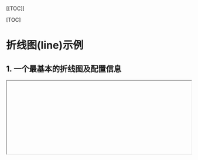 [[TOC]]

[TOC]



# 折线图(line)示例

## 1. 一个最基本的折线图及配置信息

<iframe
  :src="$withBase('/echarts-example/line/001-line-smooth.html')"
  width="100%" height="200"
  frameborder="1" scrolling="No" leftmargin="0" topmargin="0"
/>

```js
import * as echarts from 'echarts';

var chartDom = document.getElementById('main');
var myChart = echarts.init(chartDom);
var option = {
  // 更多的配置：https://echarts.apache.org/zh/option.html#title
  // 整个图表的总标题
  title: {
    text: '整个图表的标题',
    textStyle: { fontSize: 30 }
  },
  // 图表跟容器间的设置，可以调节图表距离容器的位置
  grid: { left: 30, right: 20 /*调节距离容器边距的位置*/ },
  // 每条数据的名字标题设置，不写则不显示
  legend: { bottom: '0%', left: 'center' },
  // 鼠标移到每个数据上出现悬浮窗口，显示数据信息   鼠标hover
  tooltip: {
    trigger: 'axis'
  },
  // X轴坐标信息设置
  xAxis: {
    type: 'category',
    // X轴显示的坐标信息，可以使用'\n'符号进行换行
    data: [
      '09:00\n07-06', '10:00\n07-06', '11:00\n07-06',
      '12:00\n07-06', '12:00\n07-06', '12:00\n07-06',
      '12:00\n07-06'
    ]
  },
  // Y轴坐标信息设置
  yAxis: {
    type: 'value'
  },
  // 显示的数据系列，每种数据都要标记是哪种类型，每条数据的显示设置在这里添加
  series: [
    {
      name: '数据1', // 这条数据的名字
      data: [820, 632, 501, 434, 500, 700, 1320],
      type: 'line',
      smooth: true
    },
    {
      name: '数据2', // 这条数据的名字
      data: [300, 350, 500, 900, 1000, 1024, 1160],
      type: 'line',
      smooth: true
    }
  ]
};
option && myChart.setOption(option);
```

[echarts网站在线示例](https://echarts.apache.org/examples/zh/editor.html?c=line-smooth&code=PYBwLglsB2AEC8sDeAoWsD0HaBezQWJqAhboLKJgdv6BY_wBZhggDOAXFgKYDGFAhgE5i0B07Idmya9gnAOYYAXhQyhIMXlQC2AGwDEkMKqZpM2QC6mgKjlAf2qALCIKBuA0DgFoAyMvVp31ke9GCYAPMM4Dkx8wR2PgA0rrDuXgDKYACeTsgAZjBgkRBSTM4AzAAMwQC-oegFeliw5oD7sYCd2oAWaoAvqQSAfdEkgDD_gPfKgKdygMAxgEFB5oC7sYDdnjUEgLLyJHrinBAAJs5IsDoJ3rA5wbBT4lTOAEzZmABUPYM1gJ3xfaMk-9jF6KWA89aAhuaADqaAdsYEgLAqgOradk3NgLBygEzFQCYSn9AHxmgC5PPQ6cRMaCzZCwABGwGowGUvmyAFIQgsmEtfCxYe5OD5YDd9LBAAT51kA356ABiU7kZXoAoOUAX4qABudADUGgDtbQDpXoBj5WaENegEP5QD2BugqdYKMAAG5MTgOYDAVSQEBzMJgDYwzi-dgeCC0EJ6cmlAAagBd4wAK6tZxU09B4AIIGhguSXhGIgDKwHwsdjucRiGLG93Tf3sZwAbR82QAnPRstkADrQbIAdgAtNkAGw4nwARmyCeTqczObz-fzxZT6azubWBe21dLdYrTcTNbL9Z9-fbJdr5YbvebA9zAF1CmTJ6UAJrW21i-3oGLOw0a92xL2-WXsVQAVyYPhN0-wEIIr0A3z6AdCVmndALOer0AvwmAQMjrIAG6MA9GaAYoS74BvH0A0eq3s8bwQk0gAU6oAm_GADOJgDftoABUp6LQCoQEwrqRmEqDuug0DsMo3o-K8-Y4qUEHAR8nxhOgYZgBGsCRgAHLsazZpk2xrAArNk-ZrAALJkPEcYmaxpkJsD5qx2QTpRHpbj6qgQNAh6Tu6tDKMqYAUM4WoHmE5LoJhWE4XhvivNsxHYKRrzkdJ1G0ZGOS5CsnGCY5saiYW7nZNsAlifm2aScpkqbvh8mKSGWGqepmnhJwOnuuSY4oHkADcQA)

## 2. 折线下半部分有渐变色

效果如下图：

![](./img/002-line1.png)

代码：

```js
import * as echarts from 'echarts';

var chartDom = document.getElementById('main');
var myChart = echarts.init(chartDom);

const option = {
  grid: {
    left: 10,
    right: 10,
    top: 30,
    bottom: 30,
    containLabel: true
  },
  xAxis: {
    type: 'category',
    boundaryGap: false,
    data: ['06-16', '06-17', '06-18', '06-19', '06-20', '06-21', '06-22'],
    axisLine: { lineStyle: { color: '#999' } },
    axisTick: { show: false }
  },
  yAxis: {
    type: 'value',
    axisLine: { show: false },
    axisTick: { show: false },
    splitLine: { lineStyle: { color: '#eee' } }
  },
  // 鼠标移到每个数据上出现悬浮窗口，显示数据信息   鼠标hover
  tooltip: {
    trigger: 'axis'
  },
  series: [{
    name: '数据',
    type: 'line',
    smooth: true, // 平滑曲线
    data: [40, 80, 60, 100, 90, 110, 125],
    // 设置数据点显示圆点
    symbol: 'circle',
    symbolSize: 8,
    // 每个数据点的样式，需要设置symbol: 'circle',才会生效
    itemStyle: {
      color: '#fff',          // 数据点颜色
      borderColor: '#1890ff', // 数据点边框颜色
      borderWidth: 2          // 数据点边框宽度
    },
    // 点和点之间的连线样式
    lineStyle: {
      color: '#1890ff',       // 连线颜色
      width: 2                // 连线宽度
    },
    areaStyle: {
      // 渐变填充
      color: new echarts.graphic.LinearGradient(0, 0, 0, 1, [
        { offset: 0, color: 'rgba(24,144,255,0.5)' },
        { offset: 1, color: 'rgba(24,144,255,0)' }
      ])
    }
  }]
};
```

[在线例子效果 后期可能会失效](https://echarts.apache.org/examples/zh/editor.html?c=area-basic&code=PYBwLglsB2AEC8sDeAoWsDmAnCATAXMmurADYCmAZmIQIwAMANMejhgBY2wPMmxihCAZiYtYAI2BgBAW2Gi-AYxhgAhhGgAZVePKlCYLAFdyxAL69YADwCCViAGdCqPmACeIcoQDki1WHIMYCw3b0t0SSNoXFUQgHFVEEJKVVIHcnDYGLVCAG1vegA2AFpaQrDYApLaAHYKqtKADnqi0oBOFpKAJnpO4q7aPq6u7wBdTNV7B00NL2QyWYBldwpnWGVSYJ8AYja971gzQ4mpgBUIRQBrNYd2YAB3ZNT0w_NLNztHZzF3Tx8AN1SJjCYkmjhm0DmSFgtweTzS5GOoLOF2u81hj1gKQRSL4DhApAgYAhUIWkOWblW8w2W0q23IDIORzMb2IAHo2bBAAT5gHALQDfnoAGJUA89aAKjlAA6mgDtjQBQcoAvxUADc6AGoNAHa2gHSvQDHyoAYf8AfGaALk9JYBD-UA9gYkXl3f7kLDEATAUiQJJEVxsDAWnxghzeVnodI4chOWC5FwkaCqGRzbySkGuDxhwmQyMkBwyYBSdgGYwZWAc2CAZz1AIt2gCezQD9fmJsqo8gAWJiwRpVwpVhhVtr1njcLoAVnGYizgD7owB2_pLAJ0OusAYOoDsQONwyST6SqKCBYRQUeNeyfTxYQABec0amSzosHgBC3QDsFoB4fQ1gAB0wCBkX2J1ObT45wul4xALJGgCx5QD4roAJUzERPIMgpKlAyUG1aW8bZKEgio-BgrNB0AHIzACcgsQImCXALQAYVArAdloRomygxhM05QdAE74wAxCyQlCJDQi0AHU8DAVNYC6GDYJIiUBwowBe7UAMr0xAsLtOQHQAYlQHQBpOUAF9SD0APfjC1PMRY3IQCoWomkcLpPCCMoaD2NgOSqLY-5GOY1i2PM9AszkviBImLByFUFTvjYrNAAQ7QAN5UAaw1AFFFNTsMISF7lgchFHYWIwAcAA6bBEnYC5IpJWI4iwVRcAgchoDAAAKKtcqI2giNyaj0GhYBIPSLgq3UnwsAwcRVCyrpy0YWhy2a9s20YehIrbABKJlMj4UryvILgCvWfzKlq-rGua1r2rbTr6H6142NGXqBPMUYUDMABuIA)

<iframe
  :src="$withBase('/echarts-example/line/002-line-shadow.html')"
  width="100%" height="200"
  frameborder="1" scrolling="No" leftmargin="0" topmargin="0"
/>
